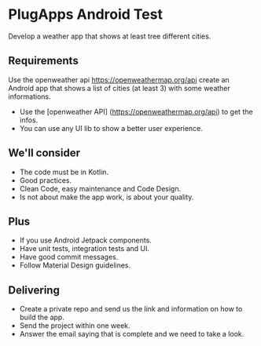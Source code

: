 # PlugApps Android Test

Develop a weather app that shows at least tree different cities.

## Requirements

Use the openweather api https://openweathermap.org/api create an Android app that shows a list of cities (at least 3) with some weather informations.

- Use the [openweather API] (https://openweathermap.org/api) to get the infos.
- You can use any UI lib to show a better user experience.

## We'll consider

- The code must be in Kotlin.
- Good practices.
- Clean Code, easy maintenance and Code Design.
- Is not about make the app work, is about your quality.

## Plus

- If you use Android Jetpack components.
- Have unit tests, integration tests and UI.
- Have good commit messages.
- Follow Material Design guidelines.

## Delivering

- Create a private repo and send us the link and information on how to build the app.
- Send the project within one week.  
- Answer the email saying that is complete and we need to take a look.
